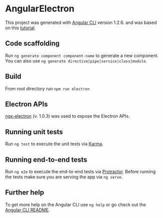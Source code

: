 # AngularElectron

This project was generated with [Angular CLI](https://github.com/angular/angular-cli) version 1.2.6.
and was based on this [tutorial](https://coursetro.com/posts/code/125/Angular-5-Electron-Tutorial).

## Code scaffolding

Run `ng generate component component-name` to generate a new component. You can also use `ng generate directive|pipe|service|class|module`.

## Build

From root directory run `npm run electron`

## Electron APIs

 [ngx-electron](https://github.com/ThorstenHans/ngx-electron) (v. 1.0.3) was used to expose the Electron APIs.

## Running unit tests

Run `ng test` to execute the unit tests via [Karma](https://karma-runner.github.io).

## Running end-to-end tests

Run `ng e2e` to execute the end-to-end tests via [Protractor](http://www.protractortest.org/).
Before running the tests make sure you are serving the app via `ng serve`.

## Further help

To get more help on the Angular CLI use `ng help` or go check out the [Angular CLI README](https://github.com/angular/angular-cli/blob/master/README.md).
